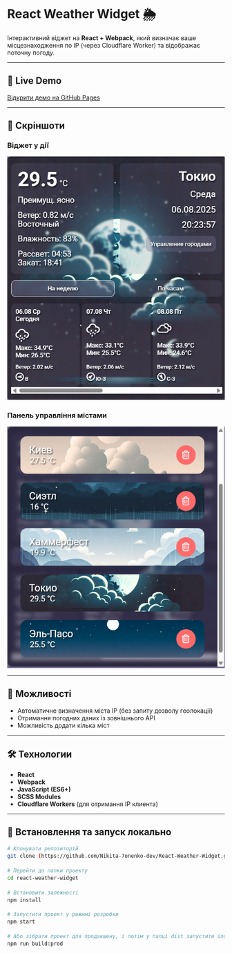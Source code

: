 # React Weather Widget 🌦

Інтерактивний віджет на **React + Webpack**, який визначає ваше місцезнаходження по IP (через Cloudflare Worker) та відображає поточну погоду.

---

## 🚀 Live Demo
[Відкрити демо на GitHub Pages](...)

---

## 📸 Скріншоти

### Віджет у дії
![Скриншот 1](./screenshots/main-screen.png)

### Панель управління містами
![Скриншот 2](./screenshots/cities-list.png)

---

## 📌 Можливості
- Автоматичне визначення міста IP (без запиту дозволу геолокації)
- Отримання погодних даних із зовнішнього API
- Можливість додати кілька міст

---

## 🛠 Технологии
- **React**
- **Webpack**
- **JavaScript (ES6+)**
- **SCSS Modules**
- **Cloudflare Workers** (для отримання IP клиента)

---

## 📂 Встановлення та запуск локально

```bash
# Клонувати репозиторій
git clone (https://github.com/Nikita-7onenko-dev/React-Weather-Widget.git)

# Перейти до папки проекту
cd react-weather-widget

# Встановити залежності
npm install

# Запустити проект у режимі розробки
npm start

# Або зібрати проект для продакшену, і потім у папці dist запустити index.html 
npm run build:prod
